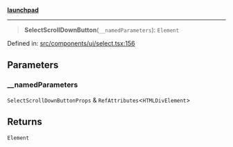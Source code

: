 [**launchpad**](index.md)

***

> **SelectScrollDownButton**(`__namedParameters`): `Element`

Defined in: [src/components/ui/select.tsx:156](https://github.com/victorbratov/launchpad/blob/76a3946e066bd4867b4d8959b0de6dc2965f2137/src/components/ui/select.tsx#L156)

## Parameters

### \_\_namedParameters

`SelectScrollDownButtonProps` & `RefAttributes`\<`HTMLDivElement`\>

## Returns

`Element`
